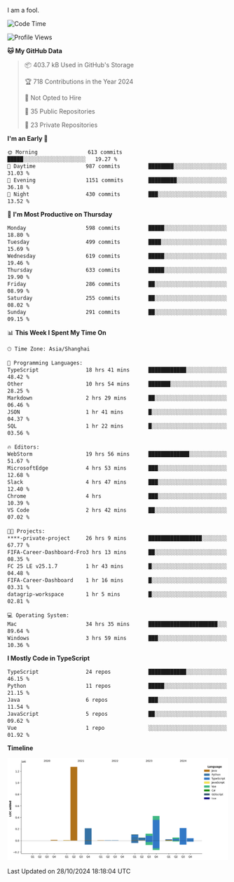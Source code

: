 I am a fool.

<!--START_SECTION:waka-->
![Code Time](http://img.shields.io/badge/Code%20Time-2%2C004%20hrs%2023%20mins-blue)

![Profile Views](http://img.shields.io/badge/Profile%20Views-0-blue)

**🐱 My GitHub Data** 

> 📦 403.7 kB Used in GitHub's Storage 
 > 
> 🏆 718 Contributions in the Year 2024
 > 
> 🚫 Not Opted to Hire
 > 
> 📜 35 Public Repositories 
 > 
> 🔑 23 Private Repositories 
 > 
**I'm an Early 🐤** 

```text
🌞 Morning                613 commits         █████░░░░░░░░░░░░░░░░░░░░   19.27 % 
🌆 Daytime                987 commits         ████████░░░░░░░░░░░░░░░░░   31.03 % 
🌃 Evening                1151 commits        █████████░░░░░░░░░░░░░░░░   36.18 % 
🌙 Night                  430 commits         ███░░░░░░░░░░░░░░░░░░░░░░   13.52 % 
```
📅 **I'm Most Productive on Thursday** 

```text
Monday                   598 commits         █████░░░░░░░░░░░░░░░░░░░░   18.80 % 
Tuesday                  499 commits         ████░░░░░░░░░░░░░░░░░░░░░   15.69 % 
Wednesday                619 commits         █████░░░░░░░░░░░░░░░░░░░░   19.46 % 
Thursday                 633 commits         █████░░░░░░░░░░░░░░░░░░░░   19.90 % 
Friday                   286 commits         ██░░░░░░░░░░░░░░░░░░░░░░░   08.99 % 
Saturday                 255 commits         ██░░░░░░░░░░░░░░░░░░░░░░░   08.02 % 
Sunday                   291 commits         ██░░░░░░░░░░░░░░░░░░░░░░░   09.15 % 
```


📊 **This Week I Spent My Time On** 

```text
🕑︎ Time Zone: Asia/Shanghai

💬 Programming Languages: 
TypeScript               18 hrs 41 mins      ████████████░░░░░░░░░░░░░   48.42 % 
Other                    10 hrs 54 mins      ███████░░░░░░░░░░░░░░░░░░   28.25 % 
Markdown                 2 hrs 29 mins       ██░░░░░░░░░░░░░░░░░░░░░░░   06.46 % 
JSON                     1 hr 41 mins        █░░░░░░░░░░░░░░░░░░░░░░░░   04.37 % 
SQL                      1 hr 22 mins        █░░░░░░░░░░░░░░░░░░░░░░░░   03.56 % 

🔥 Editors: 
WebStorm                 19 hrs 56 mins      █████████████░░░░░░░░░░░░   51.67 % 
MicrosoftEdge            4 hrs 53 mins       ███░░░░░░░░░░░░░░░░░░░░░░   12.68 % 
Slack                    4 hrs 47 mins       ███░░░░░░░░░░░░░░░░░░░░░░   12.40 % 
Chrome                   4 hrs               ███░░░░░░░░░░░░░░░░░░░░░░   10.39 % 
VS Code                  2 hrs 42 mins       ██░░░░░░░░░░░░░░░░░░░░░░░   07.02 % 

🐱‍💻 Projects: 
****-private-project     26 hrs 9 mins       █████████████████░░░░░░░░   67.77 % 
FIFA-Career-Dashboard-Fro3 hrs 13 mins       ██░░░░░░░░░░░░░░░░░░░░░░░   08.35 % 
FC 25 LE v25.1.7         1 hr 43 mins        █░░░░░░░░░░░░░░░░░░░░░░░░   04.48 % 
FIFA-Career-Dashboard    1 hr 16 mins        █░░░░░░░░░░░░░░░░░░░░░░░░   03.31 % 
datagrip-workspace       1 hr 5 mins         █░░░░░░░░░░░░░░░░░░░░░░░░   02.81 % 

💻 Operating System: 
Mac                      34 hrs 35 mins      ██████████████████████░░░   89.64 % 
Windows                  3 hrs 59 mins       ███░░░░░░░░░░░░░░░░░░░░░░   10.36 % 
```

**I Mostly Code in TypeScript** 

```text
TypeScript               24 repos            ████████████░░░░░░░░░░░░░   46.15 % 
Python                   11 repos            █████░░░░░░░░░░░░░░░░░░░░   21.15 % 
Java                     6 repos             ███░░░░░░░░░░░░░░░░░░░░░░   11.54 % 
JavaScript               5 repos             ██░░░░░░░░░░░░░░░░░░░░░░░   09.62 % 
Vue                      1 repo              ░░░░░░░░░░░░░░░░░░░░░░░░░   01.92 % 
```



**Timeline**

![Lines of Code chart](https://raw.githubusercontent.com/VeejaLiu/VeejaLiu/master/assets/bar_graph.png)


 Last Updated on 28/10/2024 18:18:04 UTC
<!--END_SECTION:waka-->
